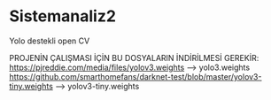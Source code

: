 # Sistemanaliz2
Yolo destekli open CV

 PROJENİN ÇALIŞMASI İÇİN BU DOSYALARIN İNDİRİLMESİ GEREKİR:
https://pjreddie.com/media/files/yolov3.weights --> yolo3.weights
https://github.com/smarthomefans/darknet-test/blob/master/yolov3-tiny.weights --> yolov3-tiny.weights
